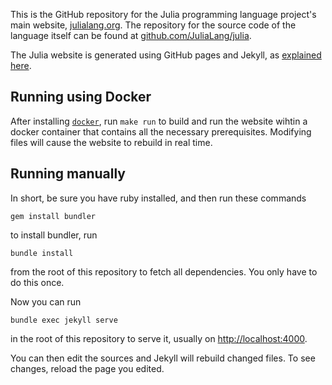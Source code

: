 This is the GitHub repository for the Julia programming language project's main website, [julialang.org](http://julialang.org/). The repository for the source code of the language itself can be found at [github.com/JuliaLang/julia](https://github.com/JuliaLang/julia).

The Julia website is generated using GitHub pages and Jekyll, as [explained here](https://help.github.com/articles/using-jekyll-with-pages).

## Running using Docker

After installing [`docker`](http://docker.com/), run `make run` to build and run the website wihtin a docker container that contains all the necessary prerequisites.  Modifying files will cause the website to rebuild in real time.

## Running manually

In short, be sure you have ruby installed, and then run these commands

    gem install bundler

to install bundler, run

    bundle install

from the root of this repository to fetch all dependencies. You only have to do this once.

Now you can run

    bundle exec jekyll serve

in the root of this repository to serve it, usually on [http://localhost:4000](http://localhost:4000).

You can then edit the sources and Jekyll will rebuild changed files. To see
changes, reload the page you edited.
